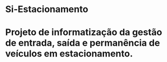 # Si-Estacionamento
# Projeto de informatização da gestão de entrada, saída e permanência de veículos em estacionamento.
